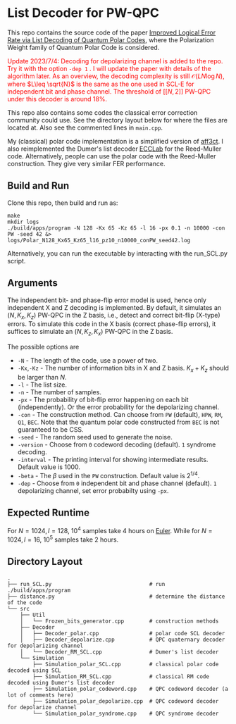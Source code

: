 # List Decoder for PW-QPC 

This repo contains the source code of the paper [Improved Logical Error Rate via List Decoding of Quantum Polar Codes](https://arxiv.org/pdf/2304.04743.pdf), where the Polarization Weight family of Quantum Polar Code is considered. 

<span style="color:red">Update 2023/7/4: Decoding for depolarizing channel is added to the repo. Try it with the option `-dep 1` . I will update the paper with details of the algorithm later. As an overview, the decoding complexity is still $\mathcal{O}(LN\log N)$, where $L\leq \sqrt{N}$ is the same as the one used in SCL-E for independent bit and phase channel. The threshold of $[[N,2]]$ PW-QPC under this decoder is around $18\%$.</span>

This repo also contains some codes the classical error correction community could use. See the directory layout below for where the files are located at. Also see the commented lines in `main.cpp`.

My (classical) polar code implementation is a simplified version of [aff3ct](https://github.com/aff3ct/aff3ct). I also reimplemented the Dumer's list decoder [ECCLab](https://github.com/kshabunov/ecclab) for the Reed-Muller code. Alternatively, people can use the polar code with the Reed-Muller construction. They give very similar FER performance.

## Build and Run

Clone this repo, then build and run as:
```
make
mkdir logs
./build/apps/program -N 128 -Kx 65 -Kz 65 -l 16 -px 0.1 -n 10000 -con PW -seed 42 &> logs/Polar_N128_Kx65_Kz65_l16_pz10_n10000_conPW_seed42.log
```
Alternatively, you can run the executable by interacting with the run_SCL.py script. 

## Arguments
The independent bit- and phase-flip error model is used, hence only independent X and Z decoding is implemented. 
By default, it simulates an ($N,K_x,K_z$) PW-QPC in the Z basis, i.e., detect and correct bit-flip (X-type) errors. To simulate this code in the X basis (correct phase-flip errors), it suffices to simulate an ($N,K_z,K_x$) PW-QPC in the Z basis.

The possible options are
* `-N` - The length of the code, use a power of two.
* `-Kx`,`-Kz` - The number of information bits in X and Z basis. $K_x+K_z$ should be larger than $N$.
* `-l` - The list size. 
* `-n` - The number of samples. 
* `-px` - The probability of bit-flip error happening on each bit (independently). Or the error probability for the depolarizing channel.
* `-con` - The construction method. Can choose from `PW` (default), `HPW`, `RM`, `Q1`, `BEC`. Note that the quantum polar code constructed from `BEC` is not guaranteed to be CSS.
* `-seed` - The random seed used to generate the noise.
* `-version` - Choose from `0` codeword decoding (default). `1` syndrome decoding.
* `-interval` - The printing interval for showing intermediate results. Default value is $1000$.
* `-beta` - The $\beta$ used in the `PW` construction. Default value is $2^{1/4}$.
* `-dep` - Choose from `0` independent bit and phase channel (default). `1` depolarizing channel, set error probabilty using `-px`.

## Expected Runtime
For $N=1024,l=128$, $10^4$ samples take 4 hours on [Euler](https://scicomp.ethz.ch/wiki/FAQ). While for $N=1024,l=16$, $10^5$ samples take 2 hours.

## Directory Layout
    .
    ├── run_SCL.py                               # run ./build/apps/program 
    ├── distance.py                              # determine the distance of the code
    └── src                   
        ├── Util
        │   └── Frozen_bits_generator.cpp        # construction methods
        ├── Decoder
        │   ├── Decoder_polar.cpp                # polar code SCL decoder
        │   ├── Decoder_depolarize.cpp           # QPC quaternary decoder for depolarizing channel
        │   └── Decoder_RM_SCL.cpp               # Dumer's list decoder
        └── Simulation         
            ├── Simulation_polar_SCL.cpp         # classical polar code decoded using SCL
            ├── Simulation_RM_SCL.cpp            # classical RM code decoded using Dumer's list decoder
            ├── Simulation_polar_codeword.cpp    # QPC codeword decoder (a lot of comments here)
            ├── Simulation_polar_depolarize.cpp  # QPC codeword decoder for depolarize channel 
            └── Simulation_polar_syndrome.cpp    # QPC syndrome decoder

